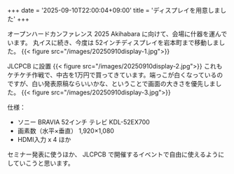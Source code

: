 +++
date = '2025-09-10T22:00:04+09:00'
title = 'ディスプレイを用意しました'
+++

オープンハードカンファレンス 2025 Akihabara に向けて、会場に什器を運んでいます。
丸イスに続き、今度は 52インチディスプレイを岩本町まで移動しました。 
{{< figure src="/images/20250910display-1.jpg">}}

<!--more-->

JLCPCB に設置
{{< figure src="/images/20250910display-2.jpg">}}
これもケチケチ作戦で、中古を1万円で買ってきています。端っこが白くなっているのですが、白い発表原稿ならいいかな、ということで画面の大きさを優先しました。
{{< figure src="/images/20250910display-3.jpg">}}

仕様：
- ソニー BRAVIA 52インチ テレビ KDL-52EX700
- 画素数（水平×垂直）	1,920×1,080
- HDMI入力 x 4 ほか

セミナー発表に使うほか、
JLCPCB で開催するイベントで自由に使えるようにしていこうと思います。
